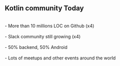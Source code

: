 ## Kotlin community Today
<br>
- More than 10 millions LOC on Github (x4)<!-- .element: class="fragment" -->
<br><br>
- Slack community still growing (x4)<!-- .element: class="fragment" -->
<br><br>
- 50% backend, 50% Android<!-- .element: class="fragment" -->
<br><br>
- Lots of meetups and other events around the world<!-- .element: class="fragment" -->
<br><br>
